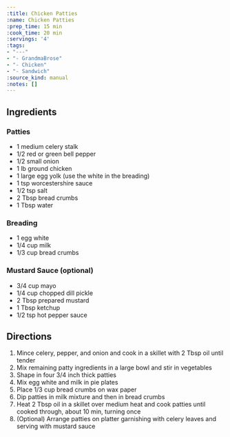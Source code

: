 ```yaml
---
:title: Chicken Patties
:name: Chicken Patties
:prep_time: 15 min
:cook_time: 20 min
:servings: '4'
:tags:
- "---"
- "- GrandmaBrose"
- "- Chicken"
- "- Sandwich"
:source_kind: manual
:notes: []
---
```


## Ingredients
### Patties
- 1 medium celery stalk
- 1/2 red or green bell pepper
- 1/2 small onion
- 1 lb ground chicken
- 1 large egg yolk (use the white in the breading)
- 1 tsp worcestershire sauce
- 1/2 tsp salt
- 2 Tbsp bread crumbs
- 1 Tbsp water

### Breading
- 1 egg white
- 1/4 cup milk
- 1/3 cup bread crumbs

### Mustard Sauce (optional)
- 3/4 cup mayo
- 1/4 cup chopped dill pickle
- 2 Tbsp prepared mustard
- 1 Tbsp ketchup
- 1/2 tsp hot pepper sauce


## Directions
1. Mince celery, pepper, and onion and cook in a skillet with 2 Tbsp oil until tender
2. Mix remaining patty ingredients in a large bowl and stir in vegetables
3. Shape in four 3/4 inch thick patties
4. Mix egg white and milk in pie plates
5. Place 1/3 cup bread crumbs on wax paper
6. Dip patties in milk mixture and then in bread crumbs
7. Heat 2 Tbsp oil in a skillet over medium heat and cook patties until cooked through, about 10 min, turning once
8. (Optional) Arrange patties on platter garnishing with celery leaves and serving with mustard sauce
